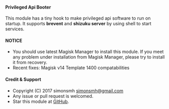 #### Privileged Api Booter

This module has a tiny hook to make privileged api software to run on startup.
It supports **brevent** and **shizuku server** by using shell to start services.

#### NOTICE

* You should use latest Magisk Manager to install this module. If you meet any problem under installation from Magisk Manager, please try to install it from recovery.
* Recent fixes:
Magisk v14 Template 1400 compatabilities

#### Credit & Support

* Copyright (C) 2017 simonsmh <simonsmh@gmail.com>
* Any issue or pull request is welcomed.
* Star this module at [GitHub](https://github.com/Magisk-Modules-Repo/magisk-privileged-api-booter).
